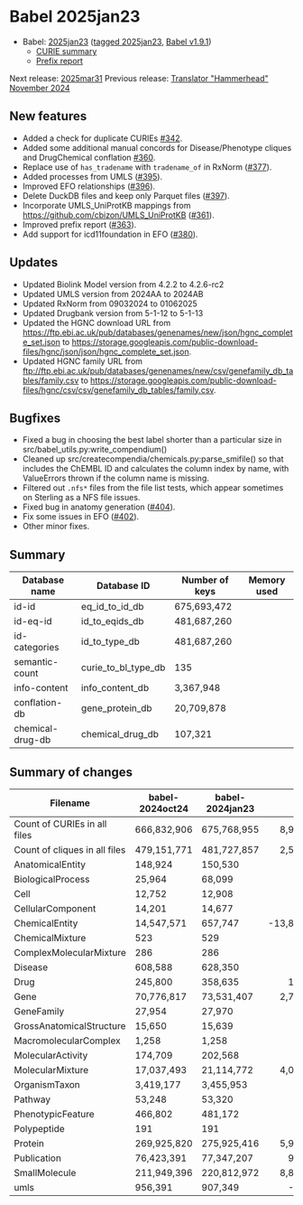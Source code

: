 # Babel 2025jan23

- Babel: [2025jan23](https://stars.renci.org/var/babel_outputs/2025jan23/)
  ([tagged 2025jan23](https://github.com/TranslatorSRI/Babel/releases/tag/2025jan23),
  [Babel v1.9.1](https://github.com/TranslatorSRI/Babel/releases/tag/v1.9.1))
  - [CURIE summary](./summaries/2025jan23.json)
  - [Prefix report](./prefix_reports/2025jan23.json)

Next release: [2025mar31](./2025mar31.md)
Previous release: [Translator "Hammerhead" November 2024](./TranslatorHammerheadNovember2024.md)

## New features
- Added a check for duplicate CURIEs [#342](https://github.com/TranslatorSRI/Babel/pull/342).
- Added some additional manual concords for Disease/Phenotype cliques and DrugChemical
  conflation [#360](https://github.com/TranslatorSRI/Babel/pull/360).
- Replace use of `has_tradename` with `tradename_of` in RxNorm ([#377](https://github.com/TranslatorSRI/Babel/pull/377)).
- Added processes from UMLS ([#395](https://github.com/TranslatorSRI/Babel/pull/395)).
- Improved EFO relationships ([#396](https://github.com/TranslatorSRI/Babel/pull/396)).
- Delete DuckDB files and keep only Parquet files ([#397](https://github.com/TranslatorSRI/Babel/pull/397)).
- Incorporate UMLS_UniProtKB mappings from https://github.com/cbizon/UMLS_UniProtKB ([#361](https://github.com/TranslatorSRI/Babel/pull/361)).
- Improved prefix report ([#363](https://github.com/TranslatorSRI/Babel/pull/363)).
- Add support for icd11foundation in EFO ([#380](https://github.com/TranslatorSRI/Babel/pull/380)).

## Updates
- Updated Biolink Model version from 4.2.2 to 4.2.6-rc2
- Updated UMLS version from 2024AA to 2024AB
- Updated RxNorm from 09032024 to 01062025
- Updated Drugbank version from 5-1-12 to 5-1-13
- Updated the HGNC download URL from https://ftp.ebi.ac.uk/pub/databases/genenames/new/json/hgnc_complete_set.json to https://storage.googleapis.com/public-download-files/hgnc/json/json/hgnc_complete_set.json.
- Updated HGNC family URL from ftp://ftp.ebi.ac.uk/pub/databases/genenames/new/csv/genefamily_db_tables/family.csv to https://storage.googleapis.com/public-download-files/hgnc/csv/csv/genefamily_db_tables/family.csv.

## Bugfixes
- Fixed a bug in choosing the best label shorter than a particular size in src/babel_utils.py:write_compendium()
- Cleaned up src/createcompendia/chemicals.py:parse_smifile() so that includes the ChEMBL ID and calculates the column index by name, with ValueErrors thrown if the column name is missing.
- Filtered out `.nfs*` files from the file list tests, which appear sometimes on Sterling as a NFS file issues.
- Fixed bug in anatomy generation ([#404](https://github.com/TranslatorSRI/Babel/pull/404)).
- Fix some issues in EFO ([#402](https://github.com/TranslatorSRI/Babel/pull/402)).
- Other minor fixes.

## Summary

| Database name    | Database ID         | Number of keys | Memory used |
|------------------|---------------------|----------------|-------------|
| id-id            | eq_id_to_id_db      | 675,693,472    |             |
| id-eq-id         | id_to_eqids_db      | 481,687,260    |             |
| id-categories    | id_to_type_db       | 481,687,260    |             |
| semantic-count   | curie_to_bl_type_db | 135            |             |
| info-content     | info_content_db     | 3,367,948      |             |
| conflation-db    | gene_protein_db     | 20,709,878     |             |
| chemical-drug-db | chemical_drug_db    | 107,321        |             |

## Summary of changes

| **Filename**                  | **babel-2024oct24** | **babel-2024jan23** | **Diff**     | **% Diff** |
| ----------------------------- | ------------------- | ----------------------- | -----------: | ---------: |
| Count of CURIEs in all files  | 666,832,906         | 675,768,955             | 8,936,049    | 1.34%      |
| Count of cliques in all files | 479,151,771         | 481,727,857             | 2,576,086    | 0.54%      |
| AnatomicalEntity              | 148,924             | 150,530                 | 1,606        | 1.08%      |
| BiologicalProcess             | 25,964              | 68,099                  | 42,135       | 162.28%    |
| Cell                          | 12,752              | 12,908                  | 156          | 1.22%      |
| CellularComponent             | 14,201              | 14,677                  | 476          | 3.35%      |
| ChemicalEntity                | 14,547,571          | 657,747                 | \-13,889,824 | \-95.48%   |
| ChemicalMixture               | 523                 | 529                     | 6            | 1.15%      |
| ComplexMolecularMixture       | 286                 | 286                     | 0            | 0.00%      |
| Disease                       | 608,588             | 628,350                 | 19,762       | 3.25%      |
| Drug                          | 245,800             | 358,635                 | 112,835      | 45.91%     |
| Gene                          | 70,776,817          | 73,531,407              | 2,754,590    | 3.89%      |
| GeneFamily                    | 27,954              | 27,970                  | 16           | 0.06%      |
| GrossAnatomicalStructure      | 15,650              | 15,639                  | \-11         | \-0.07%    |
| MacromolecularComplex         | 1,258               | 1,258                   | 0            | 0.00%      |
| MolecularActivity             | 174,709             | 202,568                 | 27,859       | 15.95%     |
| MolecularMixture              | 17,037,493          | 21,114,772              | 4,077,279    | 23.93%     |
| OrganismTaxon                 | 3,419,177           | 3,455,953               | 36,776       | 1.08%      |
| Pathway                       | 53,248              | 53,320                  | 72           | 0.14%      |
| PhenotypicFeature             | 466,802             | 481,172                 | 14,370       | 3.08%      |
| Polypeptide                   | 191                 | 191                     | 0            | 0.00%      |
| Protein                       | 269,925,820         | 275,925,416             | 5,999,596    | 2.22%      |
| Publication                   | 76,423,391          | 77,347,207              | 923,816      | 1.21%      |
| SmallMolecule                 | 211,949,396         | 220,812,972             | 8,863,576    | 4.18%      |
| umls                          | 956,391             | 907,349                 | \-49,042     | \-5.13%    |
